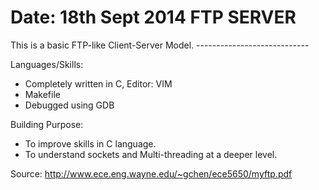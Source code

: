 Date: 18th Sept 2014
FTP SERVER 
==========

This is a basic FTP-like Client-Server Model.
                ----------------------------

Languages/Skills:
* Completely written in C, Editor: VIM
* Makefile
* Debugged using GDB

Building Purpose:
* To improve skills in C language.
* To understand sockets and Multi-threading at a deeper level.

Source: http://www.ece.eng.wayne.edu/~gchen/ece5650/myftp.pdf
